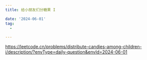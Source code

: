 ```yaml
---
title: 给小朋友们分糖果 I

date: '2024-06-01'
tag:
  -

---
```

<https://leetcode.cn/problems/distribute-candies-among-children-i/description/?envType=daily-question&envId=2024-06-01>
